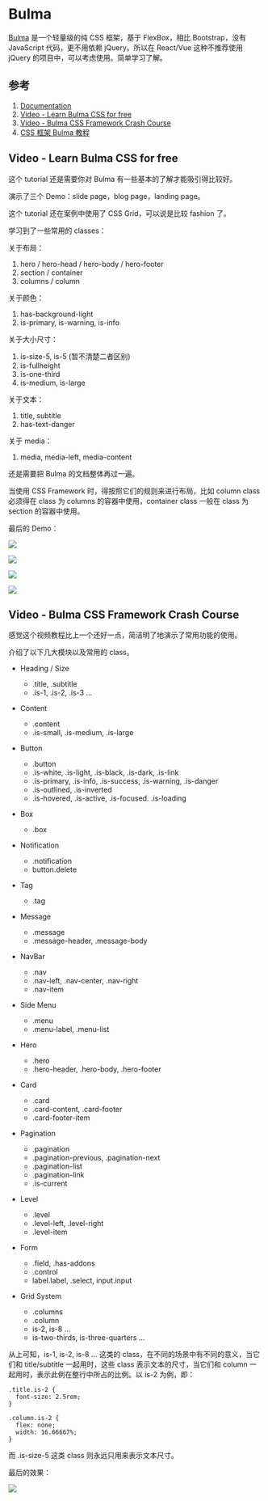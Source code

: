 # Bulma

[Bulma](https://bulma.io/) 是一个轻量级的纯 CSS 框架，基于 FlexBox，相比 Bootstrap，没有 JavaScript 代码，更不用依赖 jQuery。所以在 React/Vue 这种不推荐使用 jQuery 的项目中，可以考虑使用。简单学习了解。

## 参考

1. [Documentation](https://bulma.io/documentation/)
1. [Video - Learn Bulma CSS for free](https://scrimba.com/g/gbulma)
1. [Video - Bulma CSS Framework Crash Course](https://www.youtube.com/watch?v=IiPQYQT2-wg)
1. [CSS 框架 Bulma 教程](http://www.ruanyifeng.com/blog/2017/10/bulma.html)

## Video - Learn Bulma CSS for free

这个 tutorial 还是需要你对 Bulma 有一些基本的了解才能吸引得比较好。

演示了三个 Demo：slide page，blog page，landing page。

这个 tutorial 还在案例中使用了 CSS Grid，可以说是比较 fashion 了。

学习到了一些常用的 classes：

关于布局：

1. hero / hero-head / hero-body / hero-footer
1. section / container
1. columns / column

关于颜色：

1. has-background-light
1. is-primary, is-warning, is-info

关于大小尺寸：

1. is-size-5, is-5 (暂不清楚二者区别)
1. is-fullheight
1. is-one-third
1. is-medium, is-large

关于文本：

1. title, subtitle
1. has-text-danger

关于 media：

1. media, media-left, media-content

还是需要把 Bulma 的文档整体再过一遍。

当使用 CSS Framework 时，得按照它们的规则来进行布局，比如 column class 必须得在 class 为 columns 的容器中使用，container class 一般在 class 为 section 的容器中使用。

最后的 Demo：

![](../art/learn-bulma/lesson5-slides.png)

![](../art/learn-bulma/lesson9-blog.png)

![](../art/learn-bulma/lesson13-1.png)

![](../art/learn-bulma/lesson13-2.png)

## Video - Bulma CSS Framework Crash Course

感觉这个视频教程比上一个还好一点，简洁明了地演示了常用功能的使用。

介绍了以下几大模块以及常用的 class。

- Heading / Size
  - .title, .subtitle
  - .is-1, .is-2, .is-3 ...

- Content
  - .content
  - .is-small, .is-medium, .is-large

- Button
  - .button
  - .is-white, .is-light, .is-black, .is-dark, .is-link
  - .is-primary, .is-info, .is-success, .is-warning, .is-danger
  - .is-outlined, .is-inverted
  - .is-hovered, .is-active, .is-focused. .is-loading

- Box
  - .box

- Notification
  - .notification
  - button.delete

- Tag
  - .tag

- Message
  - .message
  - .message-header, .message-body

- NavBar
  - .nav
  - .nav-left, .nav-center, .nav-right
  - .nav-item

- Side Menu
  - .menu
  - .menu-label, .menu-list

- Hero
  - .hero
  - .hero-header, .hero-body, .hero-footer

- Card
  - .card
  - .card-content, .card-footer
  - .card-footer-item

- Pagination
  - .pagination
  - .pagination-previous, .pagination-next
  - .pagination-list
  - .pagination-link
  - .is-current

- Level
  - .level
  - .level-left, .level-right
  - .level-item

- Form
  - .field, .has-addons
  - .control
  - label.label, .select, input.input

- Grid System
  - .columns
  - .column
  - is-2, is-8 ...
  - is-two-thirds, is-three-quarters ...

从上可知，is-1, is-2, is-8 ... 这类的 class，在不同的场景中有不同的意义，当它们和 title/subtitle 一起用时，这些 class 表示文本的尺寸，当它们和 column 一起用时，表示此例在整行中所占的比例。以 is-2 为例，即：

    .title.is-2 {
      font-size: 2.5rem;
    }

    .column.is-2 {
      flex: none;
      width: 16.66667%;
    }

而 .is-size-5 这类 class 则永远只用来表示文本尺寸。

最后的效果：

![](../art/learn-bulma/bulma-crash-course.png)
